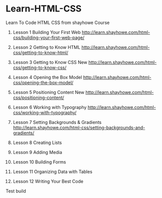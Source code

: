 # Learn-HTML-CSS
Learn To Code HTML CSS from shayhowe Course


1. Lesson 1
Building Your First Web
http://learn.shayhowe.com/html-css/building-your-first-web-page/

2. Lesson 2
Getting to Know HTML
http://learn.shayhowe.com/html-css/getting-to-know-html/

3. Lesson 3
Getting to Know CSS New
http://learn.shayhowe.com/html-css/getting-to-know-css/

4. Lesson 4
Opening the Box Model
http://learn.shayhowe.com/html-css/opening-the-box-model/

5. Lesson 5
Positioning Content New
http://learn.shayhowe.com/html-css/positioning-content/

6. Lesson 6
Working with Typography
http://learn.shayhowe.com/html-css/working-with-typography/

7. Lesson 7
Setting Backgrounds & Gradients
http://learn.shayhowe.com/html-css/setting-backgrounds-and-gradients/

8. Lesson 8
Creating Lists

9. Lesson 9
Adding Media

10. Lesson 10
Building Forms

11. Lesson 11
Organizing Data with Tables

12. Lesson 12
Writing Your Best Code

Test build
